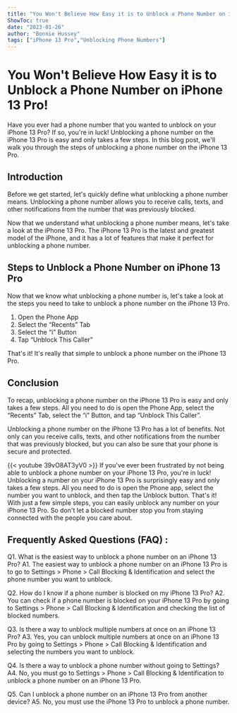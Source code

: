 ```yaml
---
title: "You Won't Believe How Easy it is to Unblock a Phone Number on iPhone 13 Pro!"
ShowToc: true 
date: "2023-01-26"
author: "Bonnie Hussey" 
tags: ["iPhone 13 Pro","Unblocking Phone Numbers"]
---
```

# You Won't Believe How Easy it is to Unblock a Phone Number on iPhone 13 Pro!

Have you ever had a phone number that you wanted to unblock on your iPhone 13 Pro? If so, you're in luck! Unblocking a phone number on the iPhone 13 Pro is easy and only takes a few steps. In this blog post, we'll walk you through the steps of unblocking a phone number on the iPhone 13 Pro.

## Introduction 

Before we get started, let's quickly define what unblocking a phone number means. Unblocking a phone number allows you to receive calls, texts, and other notifications from the number that was previously blocked. 

Now that we understand what unblocking a phone number means, let's take a look at the iPhone 13 Pro. The iPhone 13 Pro is the latest and greatest model of the iPhone, and it has a lot of features that make it perfect for unblocking a phone number.

## Steps to Unblock a Phone Number on iPhone 13 Pro

Now that we know what unblocking a phone number is, let's take a look at the steps you need to take to unblock a phone number on the iPhone 13 Pro. 

1. Open the Phone App
2. Select the “Recents” Tab
3. Select the “i” Button
4. Tap “Unblock This Caller”

That's it! It's really that simple to unblock a phone number on the iPhone 13 Pro.

## Conclusion

To recap, unblocking a phone number on the iPhone 13 Pro is easy and only takes a few steps. All you need to do is open the Phone App, select the “Recents” Tab, select the “i” Button, and tap “Unblock This Caller”. 

Unblocking a phone number on the iPhone 13 Pro has a lot of benefits. Not only can you receive calls, texts, and other notifications from the number that was previously blocked, but you can also be sure that your phone is secure and protected.

{{< youtube 39vO8AT3yV0 >}} 
If you've ever been frustrated by not being able to unblock a phone number on your iPhone 13 Pro, you're in luck! Unblocking a number on your iPhone 13 Pro is surprisingly easy and only takes a few steps. All you need to do is open the Phone app, select the number you want to unblock, and then tap the Unblock button. That's it! With just a few simple steps, you can easily unblock any number on your iPhone 13 Pro. So don't let a blocked number stop you from staying connected with the people you care about.

## Frequently Asked Questions (FAQ) :
Q1. What is the easiest way to unblock a phone number on an iPhone 13 Pro?
A1. The easiest way to unblock a phone number on an iPhone 13 Pro is to go to Settings > Phone > Call Blocking & Identification and select the phone number you want to unblock.

Q2. How do I know if a phone number is blocked on my iPhone 13 Pro?
A2. You can check if a phone number is blocked on your iPhone 13 Pro by going to Settings > Phone > Call Blocking & Identification and checking the list of blocked numbers.

Q3. Is there a way to unblock multiple numbers at once on an iPhone 13 Pro?
A3. Yes, you can unblock multiple numbers at once on an iPhone 13 Pro by going to Settings > Phone > Call Blocking & Identification and selecting the numbers you want to unblock.

Q4. Is there a way to unblock a phone number without going to Settings?
A4. No, you must go to Settings > Phone > Call Blocking & Identification to unblock a phone number on an iPhone 13 Pro.

Q5. Can I unblock a phone number on an iPhone 13 Pro from another device?
A5. No, you must use the iPhone 13 Pro to unblock a phone number.


